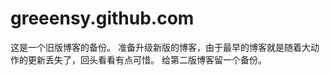 greeensy.github.com
===================

这是一个旧版博客的备份。
准备升级新版的博客，由于最早的博客就是随着大动作的更新丢失了，回头看看有点可惜。
给第二版博客留一个备份。
